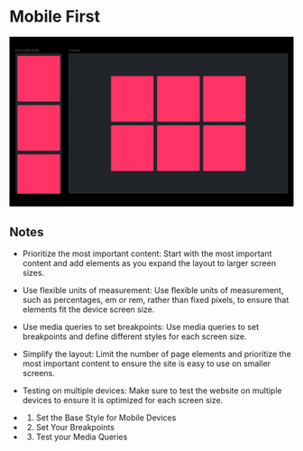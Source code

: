 # Mobile First

![img](guide/mobilefirst.png)

## Notes

- Prioritize the most important content: Start with the most important content and add elements as you expand the layout to larger screen sizes.

- Use flexible units of measurement: Use flexible units of measurement, such as percentages, em or rem, rather than fixed pixels, to ensure that elements fit the device screen size.

- Use media queries to set breakpoints: Use media queries to set breakpoints and define different styles for each screen size.

- Simplify the layout: Limit the number of page elements and prioritize the most important content to ensure the site is easy to use on smaller screens.

- Testing on multiple devices: Make sure to test the website on multiple devices to ensure it is optimized for each screen size.

- 1. Set the Base Style for Mobile Devices
- 2. Set Your Breakpoints
- 3. Test your Media Queries
 
